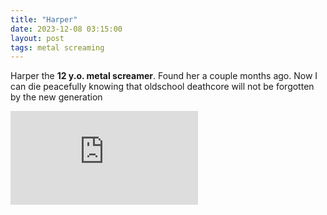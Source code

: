 ```yaml
---
title: "Harper"
date: 2023-12-08 03:15:00
layout: post
tags: metal screaming
---
```


Harper the **12 y.o. metal screamer**. Found her a couple months ago. Now I can die peacefully knowing that oldschool deathcore will not be forgotten by the new generation

<!--more-->
<iframe src="https://www.youtube.com/embed/6Cl91XNnk2U?si=MWierxC9k3kfUAR1" title="YouTube video player" frameborder="0" allow="accelerometer; autoplay; clipboard-write; encrypted-media; gyroscope; picture-in-picture; web-share" allowfullscreen> </iframe>
